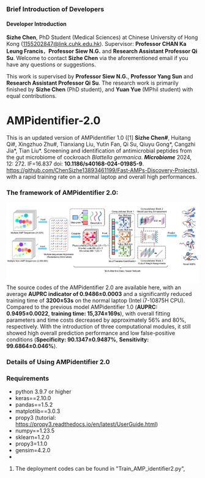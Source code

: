 ### Brief Introduction of Developers
#### Developer Introduction

**Sizhe Chen**, PhD Student (Medical Sciences) at Chinese University of Hong Kong (1155202847@link.cuhk.edu.hk). Supervisor: **Professor CHAN Ka Leung Francis**，**Professor Siew N.G.** and **Research Assistant Professor Qi Su**. Welcome to contact **Sizhe Chen** via the aforementioned email if you have any questions or suggestions.

This work is supervised by **Professor Siew N.G.**, **Professor Yang Sun** and **Research Assistant Professor Qi Su**. The research work is primarily finished by **Sizhe Chen** (PhD student), and **Yuan Yue** (MPhil student) with equal contributions.

# AMPidentifier-2.0
This is an updated version of AMPidentifier 1.0 ([1] **Sizhe Chen#**, Huitang Qi#, Xingzhuo Zhu#, Tianxiang Liu, Yutin Fan, Qi Su, Qiuyu Gong*, Cangzhi Jia*, Tian Liu*. Screening and identification of antimicrobial peptides from the gut microbiome of cockroach _Blattella germanica_. **_Microbiome_** 2024, 12: 272. IF=16.837 doi: **10.1186/s40168-024-01985-9**. https://github.com/ChenSizhe13893461199/Fast-AMPs-Discovery-Projects), with a rapid training rate on a normal laptop and overall high performances.

### The framework of AMPidentifier 2.0:
![](Framework.png)
The source codes of the AMPidentifier 2.0 are available here, with an average **AUPRC indicator of 0.9486±0.0003** and a significantly reduced training time of **3200±53s** on the normal laptop (Intel i7-10875H CPU). Compared to the previous model AMPidentifier 1.0 (**AUPRC: 0.9495±0.0022**, **training time: 15,374±169s**), with overall fitting parameters and time costs decreased by approximately 56% and 80%, respectively. With the introduction of three computational modules, it still showed high overall prediction performance and low false-positive conditions (**Specificity: 90.1347±0.9487%**, **Sensitivity: 99.6864±0.046%**).

### Details of Using AMPidentifier 2.0
### Requirements
- python 3.9.7 or higher
- keras==2.10.0
- pandas==1.5.2
- matplotlib==3.0.3
- propy3 (tutorial: https://propy3.readthedocs.io/en/latest/UserGuide.html)
- numpy==1.23.5
- sklearn=1.2.0
- propy3=1.1.0
- gensim=4.2.0
- 
1. The deployment codes can be found in "Train_AMP_identifier2.py",



